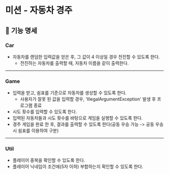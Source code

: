 # 미션 - 자동차 경주

## 🚀 기능 명세

### Car
- 자동차를 랜덤한 입력값을 얻은 후, 그 값이 4 이상일 경우 전진할 수 있도록 한다.
    - 전진하는 자동차를 출력할 때, 자동차 이름을 같이 출력한다.

---

### Game
- 입력을 받고, 쉼표를 기준으로 자동차를 생성할 수 있도록 한다.
  - 사용자가 잘못 된 값을 입력할 경우, 'IllegalArgumentException' 발생 후 프로그램 종료
- 시도 횟수를 입력할 수 있도록 한다.
- 입력된 자동차들과 시도 횟수를 바탕으로 게임을 실행할 수 있도록 한다.
- 경주 게임을 완료 한 후, 결과를 출력할 수 있도록 한다(공동 우승 가능 -> 공동 우승 시 쉼표를 이용하여 구분)

---

### Util

- 플레이어 중복을 확인할 수 있도록 한다.
- 플레이어 닉네임이 조건에(5자 이하) 부합하는지 확인할 수 있도록 한다.
